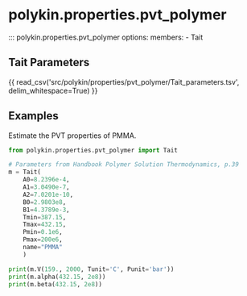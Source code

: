 # polykin.properties.pvt_polymer

::: polykin.properties.pvt_polymer
    options:
        members:
            - Tait

## Tait Parameters

{{ read_csv('src/polykin/properties/pvt_polymer/Tait_parameters.tsv', delim_whitespace=True) }}

## Examples

Estimate the PVT properties of PMMA.

```python exec="on" source="console"
from polykin.properties.pvt_polymer import Tait

# Parameters from Handbook Polymer Solution Thermodynamics, p.39 
m = Tait(
    A0=8.2396e-4,
    A1=3.0490e-7,
    A2=7.0201e-10,
    B0=2.9803e8,
    B1=4.3789e-3,
    Tmin=387.15,
    Tmax=432.15,
    Pmin=0.1e6,
    Pmax=200e6,
    name="PMMA"
    )

print(m.V(159., 2000, Tunit='C', Punit='bar'))
print(m.alpha(432.15, 2e8))
print(m.beta(432.15, 2e8))
```
